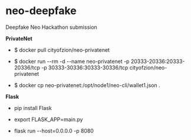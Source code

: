 # neo-deepfake
Deepfake Neo Hackathon submission


**PrivateNet**

* $ docker pull cityofzion/neo-privatenet

* $ docker run --rm -d --name neo-privatenet -p 20333-20336:20333-20336/tcp -p 30333-30336:30333-30336/tcp cityofzion/neo-privatenet

* $ docker cp neo-privatenet:/opt/node1/neo-cli/wallet1.json .

**Flask**

* pip install Flask

* export FLASK_APP=main.py

* flask run --host=0.0.0.0 -p 8080
